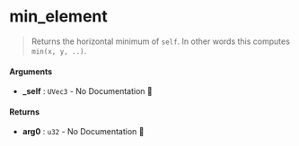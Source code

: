 # min\_element

>  Returns the horizontal minimum of `self`.
>  In other words this computes `min(x, y, ..)`.

#### Arguments

- **\_self** : `UVec3` \- No Documentation 🚧

#### Returns

- **arg0** : `u32` \- No Documentation 🚧